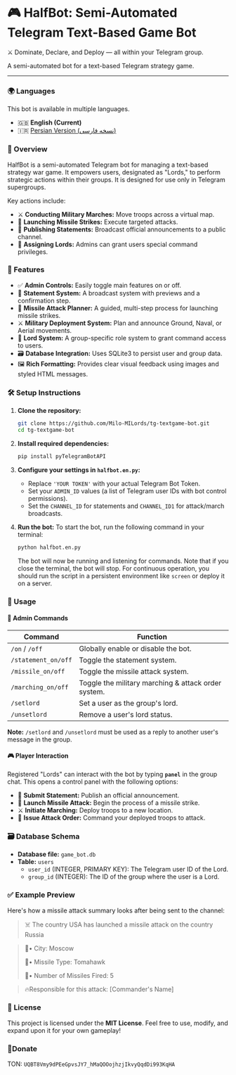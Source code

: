 # 🎮 HalfBot: Semi-Automated Telegram Text-Based Game Bot
⚔️ Dominate, Declare, and Deploy — all within your Telegram group.

A semi-automated bot for a text-based Telegram strategy game.

---

### 🌍 Languages
This bot is available in multiple languages.
* 🇬🇧 **English (Current)**
* 🇮🇷 [Persian Version (نسخه فارسی)](README.fa.md)

### 📌 Overview
HalfBot is a semi-automated Telegram bot for managing a text-based strategy war game. It empowers users, designated as "Lords," to perform strategic actions within their groups. It is designed for use only in Telegram supergroups.

Key actions include:
* ⚔️ **Conducting Military Marches:** Move troops across a virtual map.
* 🚀 **Launching Missile Strikes:** Execute targeted attacks.
* 📢 **Publishing Statements:** Broadcast official announcements to a public channel.
* 👑 **Assigning Lords:** Admins can grant users special command privileges.

### 🚀 Features
* ✅ **Admin Controls:** Easily toggle main features on or off.
* 📢 **Statement System:** A broadcast system with previews and a confirmation step.
* 🚀 **Missile Attack Planner:** A guided, multi-step process for launching missile strikes.
* ⚔️ **Military Deployment System:** Plan and announce Ground, Naval, or Aerial movements.
* 👑 **Lord System:** A group-specific role system to grant command access to users.
* 🗃 **Database Integration:** Uses SQLite3 to persist user and group data.
* 🖼 **Rich Formatting:** Provides clear visual feedback using images and styled HTML messages.

### 🛠 Setup Instructions

1.  **Clone the repository:**
    ```bash
    git clone https://github.com/Milo-MILords/tg-textgame-bot.git
    cd tg-textgame-bot
    ```

2.  **Install required dependencies:**
    ```bash
    pip install pyTelegramBotAPI
    ```

3.  **Configure your settings in `halfbot.en.py`:**
    * Replace `'YOUR TOKEN'` with your actual Telegram Bot Token.
    * Set your `ADMIN_ID` values (a list of Telegram user IDs with bot control permissions).
    * Set the `CHANNEL_ID` for statements and `CHANNEL_ID1` for attack/march broadcasts.

4.  **Run the bot:**
    To start the bot, run the following command in your terminal:
    ```bash
    python halfbot.en.py
    ```
    The bot will now be running and listening for commands. Note that if you close the terminal, the bot will stop. For continuous operation, you should run the script in a persistent environment like `screen` or deploy it on a server.
    
### 🧪 Usage

#### 🔧 Admin Commands
| Command               | Function                                           |
| --------------------- | -------------------------------------------------- |
| `/on` / `/off`        | Globally enable or disable the bot.                |
| `/statement_on/off`   | Toggle the statement system.                       |
| `/missile_on/off`     | Toggle the missile attack system.                  |
| `/marching_on/off`    | Toggle the military marching & attack order system.|
| `/setlord`            | Set a user as the group's lord.                    |
| `/unsetlord`          | Remove a user's lord status.                       |

**Note:** `/setlord` and `/unsetlord` must be used as a reply to another user's message in the group.

#### 🎮 Player Interaction
Registered "Lords" can interact with the bot by typing **`panel`** in the group chat. This opens a control panel with the following options:

* 🙌 **Submit Statement:** Publish an official announcement.
* 🚀 **Launch Missile Attack:** Begin the process of a missile strike.
* ⚔️ **Initiate Marching:** Deploy troops to a new location.
* 🚨 **Issue Attack Order:** Command your deployed troops to attack.

### 🗃 Database Schema
* **Database file:** `game_bot.db`
* **Table:** `users`
    * `user_id` (INTEGER, PRIMARY KEY): The Telegram user ID of the Lord.
    * `group_id` (INTEGER): The ID of the group where the user is a Lord.

### ✅ Example Preview
Here's how a missile attack summary looks after being sent to the channel:

> ☠️ The country USA has launched a missile attack on the country Russia
    
> 🏢• City: Moscow
> 
> 🚀• Missile Type: Tomahawk
> 
> 🚀• Number of Missiles Fired: 5

> 🔥Responsible for this attack: [Commander's Name]

### 📜 License
This project is licensed under the **MIT License**. Feel free to use, modify, and expand upon it for your own gameplay!

### 🙏Donate
TON: `UQBT8Vmy9dPEeGpvsJY7_hMaQOOojhzjIkvyQqdDi993KqHA`